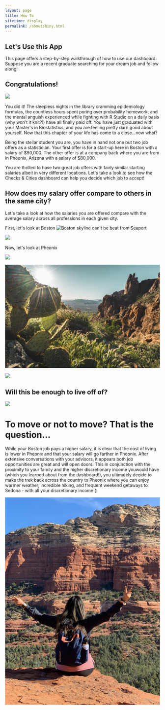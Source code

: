 ```yaml
---
layout: page
title: How To
sitetime: display
permalink: /aboutshiny.html
---
```


## Let's Use this App

This page offers a step-by-step walkthrough of how to use our dashboard. Suppose you are a recent graduate searching for your dream job and follow along!

## Congratulations!

![](Checks-and-Cities/avatar/Graduation.jpeg)

You did it! The sleepless nights in the library cramming epidemiology formulas, the countless hours spent poring over probability homework, and the mental anguish experienced while fighting with R Studio on a daily basis (why won't it knit?!) have all finally paid off. You have just graduated with your Master's in Biostatistics, and you are feeling pretty darn good about yourself. Now that this chapter of your life has come to a close...now what?

Being the stellar student you are, you have in hand not one but two job offers as a statistician. Your first offer is for a start-up here in Boston with a salary of $90,000. The other offer is at a company back where you are from in Pheonix, Arizona with a salary of $80,000.

You are thrilled to have two great job offers with fairly similar starting salaries albeit in very different locations. Let's take a look to see how the Checks & Cities dashboard can help you decide which job to accept!

## How does my salary offer compare to others in the same city?

Let's take a look at how the salaries you are offered compare with the average salary across all professions in each given city.

First, let's look at Boston
![Boston skyline can't be beat from Seaport](Checks-and-Cities/avatar/Boston.jpeg)

![](Checks-and-Cities/avatar/BostonAvgSalary.png)

Now, let's look at Pheonix

![](Checks-and-Cities/avatar/PheonixAvgSalary.png)

![But I mean can you really pass up this view?](/avatar/Arizona.jpeg)

![](Checks-and-Cities/avatar/PheonixAvgSalary.png)

## Will this be enough to live off of?

![](Checks-and-Cities/avatar/BostonPheonixComparison.png)

# To move or not to move? That is the question...

While your Boston job pays a higher salary, it is clear that the cost of living is lower in Pheonix and that your salary will go farther in Pheonix. After extensive conversations with your advisors, it appears both job opportunities are great and will open doors. This in conjunction with the proximity to your family and the higher discretionary income youwould have (which you learned about from the dashboard!), you ultimately decide to make the trek back across the country to Pheonix where you can enjoy warmer weather, incredible hiking, and frequent weekend getaways to Sedona - with all your discretionary income (:

![Actual footage of the author enjoying life in Sedona](/avatar/Sedona.jpg)
